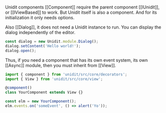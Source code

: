 Unidit components [[Component]] require the parent component [[IUnidit]], or [[IViewBased]] to work.
But Unidit itself is also a component. And for its initialization it only needs options.

Also [[Dialog]], it does not need a Unidit instance to run.
You can display the dialog independently of the editor.

```js
const dialog = new Unidit.module.Dialog();
dialog.setContent('Hello world!');
dialog.open();
```

Thus, if you need a component that has its own event system, its own [[Async]] module, then you must inherit from [[View]].

```js
import { component } from 'unidit/src/core/decorators';
import { View } from 'unidit/src/core/view';

@component()
class YourComponent extends View {}

const elm = new YourComponent();
elm.events.on('someEvent', () => alert('Yo'));
```
